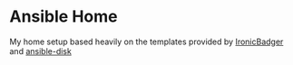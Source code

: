 # Ansible Home

My home setup based heavily on the templates provided by [IronicBadger](https://github.com/IronicBadger/ansible) and [ansible-disk](https://github.com/AerisCloud/ansible-disk)
